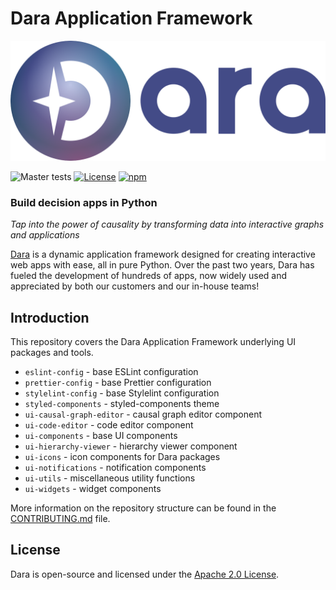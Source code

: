 # Dara Application Framework

<picture>
    <source srcset="./img/dara_dark.svg" media="(prefers-color-scheme: dark)">
    <img src="./img/dara_light.svg" alt="Dara Logo">
</picture>

![Master tests](https://github.com/causalens/dara-ui/actions/workflows/tests.yml/badge.svg?branch=master)
[![License](https://img.shields.io/badge/License-Apache_2.0-blue.svg)](https://www.apache.org/licenses/LICENSE-2.0)
[![npm](https://img.shields.io/npm/v/@darajs/ui-components.svg?color=dark-green)](https://pypi.org/project/dara-core/)

### Build decision apps in Python

_Tap into the power of causality by transforming data into interactive graphs and applications_

[Dara](https://dara.causalens.com/) is a dynamic application framework designed for creating interactive web apps with ease, all in pure Python. Over the past two years, Dara has fueled the development of hundreds of apps, now widely used and appreciated by both our customers and our in-house teams!

## Introduction

This repository covers the Dara Application Framework underlying UI packages and tools.

- `eslint-config` - base ESLint configuration
- `prettier-config` - base Prettier configuration
- `stylelint-config` - base Stylelint configuration
- `styled-components` - styled-components theme
- `ui-causal-graph-editor` - causal graph editor component
- `ui-code-editor` - code editor component
- `ui-components` - base UI components
- `ui-hierarchy-viewer` - hierarchy viewer component
- `ui-icons` - icon components for Dara packages
- `ui-notifications` - notification components
- `ui-utils` - miscellaneous utility functions
- `ui-widgets` - widget components

More information on the repository structure can be found in the [CONTRIBUTING.md](./CONTRIBUTING.md) file.

## License

Dara is open-source and licensed under the [Apache 2.0 License](./LICENSE).
